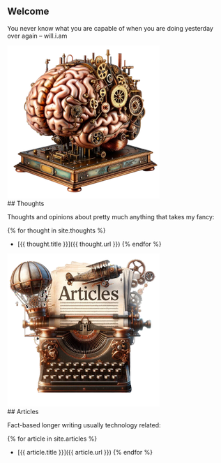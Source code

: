 ## Welcome

You never know what you are capable of when you are doing yesterday over again – will.i.am

<div class="content">
<img class="left" src="/assets/brain.png" alt="Brain" width="350">
<div class="thoughts" markdown="1">
## Thoughts

Thoughts and opinions about pretty much anything that takes my fancy:

{% for thought in site.thoughts %}
* [{{ thought.title }}]({{ thought.url }})
{% endfor %}
</div>

<img class="right" src="/assets/articles.png" alt="Articles" width="350">

<div class="articles" markdown="1">
## Articles

Fact-based longer writing usually technology related:

{% for article in site.articles %}
* [{{ article.title }}]({{ article.url }})
{% endfor %}
</div>
</div>
